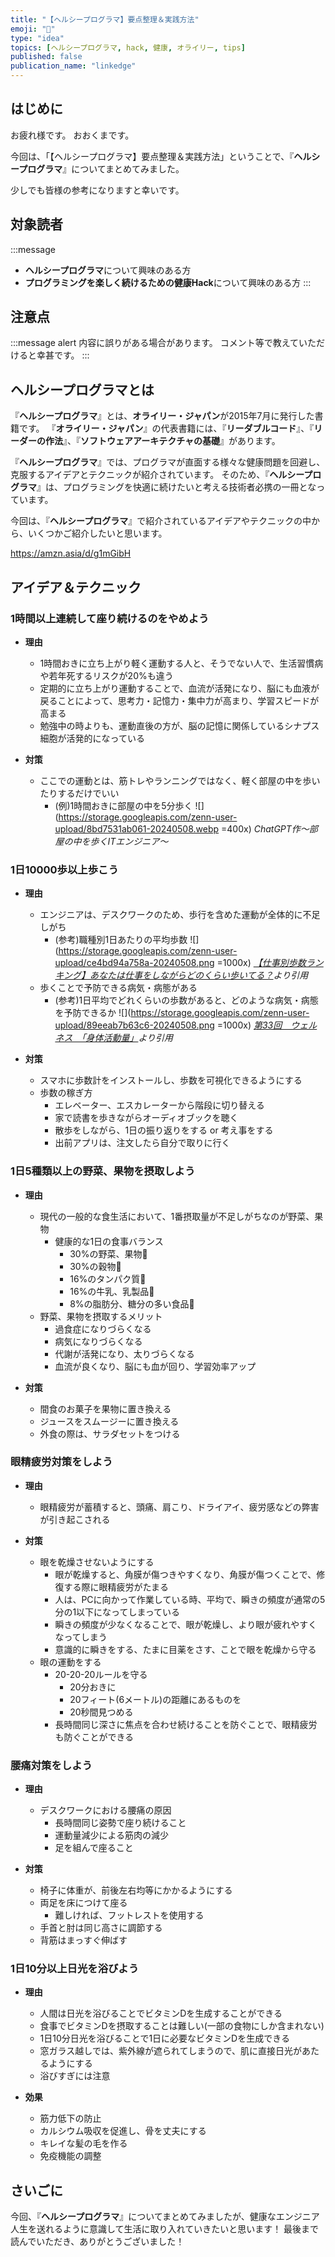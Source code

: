 ```yaml
---
title: "【ヘルシープログラマ】要点整理＆実践方法"
emoji: "🥦"
type: "idea"
topics: [ヘルシープログラマ, hack, 健康, オライリー, tips]
published: false
publication_name: "linkedge"
---
```


## はじめに

お疲れ様です。
おおくまです。

今回は、「【ヘルシープログラマ】要点整理＆実践方法」ということで、『**ヘルシープログラマ**』についてまとめてみました。

少しでも皆様の参考になりますと幸いです。

## 対象読者

:::message
- **ヘルシープログラマ**について興味のある方
- **プログラミングを楽しく続けるための健康Hack**について興味のある方
:::

## 注意点

:::message alert
内容に誤りがある場合があります。
コメント等で教えていただけると幸甚です。
:::

## ヘルシープログラマとは

『**ヘルシープログラマ**』とは、**オライリー・ジャパン**が2015年7月に発行した書籍です。
『**オライリー・ジャパン**』の代表書籍には、『**リーダブルコード**』、『**リーダーの作法**』、『**ソフトウェアアーキテクチャの基礎**』があります。

『**ヘルシープログラマ**』では、プログラマが直面する様々な健康問題を回避し、克服するアイデアとテクニックが紹介されています。
そのため、『**ヘルシープログラマ**』は、プログラミングを快適に続けたいと考える技術者必携の一冊となっています。

今回は、『**ヘルシープログラマ**』で紹介されているアイデアやテクニックの中から、いくつかご紹介したいと思います。

https://amzn.asia/d/g1mGibH

## アイデア＆テクニック

### 1時間以上連続して座り続けるのをやめよう

- **理由**
  - 1時間おきに立ち上がり軽く運動する人と、そうでない人で、生活習慣病や若年死するリスクが20%も違う
  - 定期的に立ち上がり運動することで、血流が活発になり、脳にも血液が戻ることによって、思考力・記憶力・集中力が高まり、学習スピードが高まる
  - 勉強中の時よりも、運動直後の方が、脳の記憶に関係しているシナプス細胞が活発的になっている

- **対策**
  - ここでの運動とは、筋トレやランニングではなく、軽く部屋の中を歩いたりするだけでいい
    - (例)1時間おきに部屋の中を5分歩く
    ![](https://storage.googleapis.com/zenn-user-upload/8bd7531ab061-20240508.webp =400x)
    *ChatGPT作〜部屋の中を歩くITエンジニア〜*

### 1日10000歩以上歩こう

- **理由**
  - エンジニアは、デスクワークのため、歩行を含めた運動が全体的に不足しがち
    - (参考)職種別1日あたりの平均歩数
      ![](https://storage.googleapis.com/zenn-user-upload/ce4bd94a758a-20240508.png =1000x)
      *[【仕事別歩数ランキング】あなたは仕事をしながらどのくらい歩いてる？](https://service.paycierge.com/column/survey-steps-by-occupation/)より引用*
  - 歩くことで予防できる病気・病態がある
    - (参考)1日平均でどれくらいの歩数があると、どのような病気・病態を予防できるか
      ![](https://storage.googleapis.com/zenn-user-upload/89eeab7b63c6-20240508.png =1000x)
      *[第33回　ウェルネス　「身体活動量」](https://www.kinken.org/contents/mado/mado33.html)より引用*

- **対策**
  - スマホに歩数計をインストールし、歩数を可視化できるようにする
  - 歩数の稼ぎ方
    - エレベーター、エスカレーターから階段に切り替える
    - 家で読書を歩きながらオーディオブックを聴く
    - 散歩をしながら、1日の振り返りをする or 考え事をする
    - 出前アプリは、注文したら自分で取りに行く

### 1日5種類以上の野菜、果物を摂取しよう

- **理由**
  - 現代の一般的な食生活において、1番摂取量が不足しがちなのが野菜、果物
    - 健康的な1日の食事バランス
      - 30%の野菜、果物🥕
      - 30%の穀物🌾
      - 16%のタンパク質🍖
      - 16%の牛乳、乳製品🥛
      - 8%の脂肪分、糖分の多い食品🍪
  - 野菜、果物を摂取するメリット
    - 過食症になりづらくなる
    - 病気になりづらくなる
    - 代謝が活発になり、太りづらくなる
    - 血流が良くなり、脳にも血が回り、学習効率アップ

- **対策**
  - 間食のお菓子を果物に置き換える
  - ジュースをスムージーに置き換える
  - 外食の際は、サラダセットをつける

### 眼精疲労対策をしよう

- **理由**
  - 眼精疲労が蓄積すると、頭痛、肩こり、ドライアイ、疲労感などの弊害が引き起こされる

- **対策**
  - 眼を乾燥させないようにする
    - 眼が乾燥すると、角膜が傷つきやすくなり、角膜が傷つくことで、修復する際に眼精疲労がたまる
    - 人は、PCに向かって作業している時、平均で、瞬きの頻度が通常の5分の1以下になってしまっている
    - 瞬きの頻度が少なくなることで、眼が乾燥し、より眼が疲れやすくなってしまう
    - 意識的に瞬きをする、たまに目薬をさす、ことで眼を乾燥から守る
  - 眼の運動をする
    - 20-20-20ルールを守る
      - 20分おきに
      - 20フィート(6メートル)の距離にあるものを
      - 20秒間見つめる
    - 長時間同じ深さに焦点を合わせ続けることを防ぐことで、眼精疲労も防ぐことができる

### 腰痛対策をしよう

- **理由**
  - デスクワークにおける腰痛の原因
    - 長時間同じ姿勢で座り続けること
    - 運動量減少による筋肉の減少
    - 足を組んで座ること

- **対策**
  - 椅子に体重が、前後左右均等にかかるようにする
  - 両足を床につけて座る
    - 難しければ、フットレストを使用する
  - 手首と肘は同じ高さに調節する
  - 背筋はまっすぐ伸ばす

### 1日10分以上日光を浴びよう

- **理由**
  - 人間は日光を浴びることでビタミンDを生成することができる
  - 食事でビタミンDを摂取することは難しい(一部の食物にしか含まれない)
  - 1日10分日光を浴びることで1日に必要なビタミンDを生成できる
  - 窓ガラス越しでは、紫外線が遮られてしまうので、肌に直接日光があたるようにする
  - 浴びすぎには注意

- **効果**
  - 筋力低下の防止
  - カルシウム吸収を促進し、骨を丈夫にする
  - キレイな髪の毛を作る
  - 免疫機能の調整

## さいごに

今回、『**ヘルシープログラマ**』についてまとめてみましたが、健康なエンジニア人生を送れるように意識して生活に取り入れていきたいと思います！
最後まで読んでいただき、ありがとうございました！
